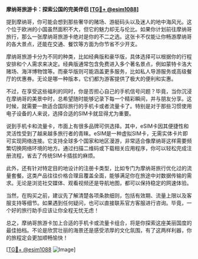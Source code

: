 **摩纳哥旅游卡：探索公国的完美伴侣 [[TG💪+ @esim1088](https://t.me/s/esim1088)]**

提到摩纳哥，你可能会想到那些奢华的赌场、游艇码头以及迷人的地中海风光。这个位于欧洲的小国虽然面积不大，但它的魅力却无与伦比。如果你计划前往摩纳哥旅行，那么一张摩纳哥旅游卡绝对是你的不二之选。这张卡不仅能让你畅游摩纳哥的各大景点，还能在交通、餐饮等方面为你节省不少开支。

摩纳哥旅游卡分为不同的种类，比如经典版和豪华版，具体选择可以根据你的行程安排和个人需求来决定。经典版通常包含免费进入多个著名景点，例如蒙特卡洛大赌场、海洋博物馆等。而豪华版则可能涵盖更多服务，比如私人导游服务或高级餐厅的优惠券。无论是哪一种版本，它们都为游客提供了极大的便利和实惠。

不过，在享受这些福利的同时，你是否担心自己的手机信号问题？毕竟，当你沉浸在摩纳哥的美景中时，总希望随时能够记录下每一个精彩瞬间，并与朋友分享。这时候，就需要一款适合国际旅行的手机卡或者流量卡了。特别是对于那些习惯使用电子设备的人来说，选择合适的SIM卡就显得尤为重要。

说到手机卡和流量卡，市面上有很多品牌可供选择。其中，eSIM卡因其便捷性和灵活性受到了越来越多旅行者的青睐。eSIM是一种虚拟SIM卡，无需实体卡片即可实现网络连接。它支持全球多个国家和地区漫游，非常适合像摩纳哥这样需要频繁切换网络环境的地方。通过扫描二维码或下载相关应用程序，你可以轻松完成注册流程，省去了传统SIM卡插拔的麻烦。

此外，还有针对特定目的地设计的注册卡类型，比如专门为摩纳哥旅行优化过的流量套餐。这类产品往往价格合理且覆盖全面，能够满足你在旅途中对数据传输的需求。无论是浏览社交媒体、观看视频还是导航地图，都可以保持稳定的网速体验。

当然，在购买之前，建议先了解清楚各项条款细则，包括有效期、流量上限以及客服支持等细节。如果遇到任何疑问，也可以直接联系官方客服进行咨询。毕竟，一个好的旅行助手应该让你全程无忧无虑！

总之，摩纳哥旅游卡加上合适的手机卡或流量卡组合，将是你探索这座美丽国度的最佳拍档。不论是欣赏壮丽的海景还是感受浓厚的文化氛围，有了这两样利器，你的旅程定会更加顺畅愉快！

[[TG💪+ @esim1088](https://t.me/s/esim1088) ![Image](https://i.postimg.cc/4NQfJmqS/Snipaste-2025-05-13-00-14-12.png)]